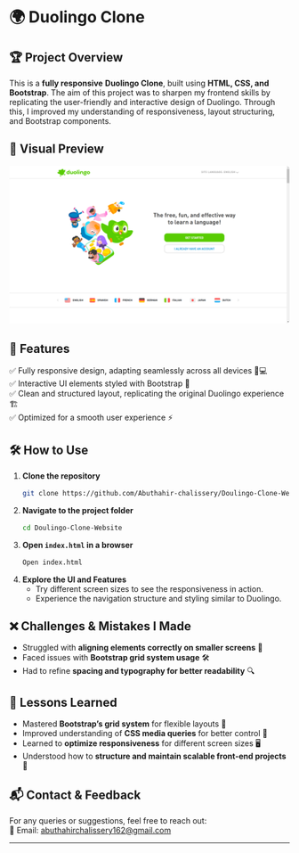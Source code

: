 # 🌍 Duolingo Clone

## 🏆 Project Overview
This is a **fully responsive** **Duolingo Clone**, built using **HTML, CSS, and Bootstrap**. The aim of this project was to sharpen my frontend skills by replicating the user-friendly and interactive design of Duolingo. Through this, I improved my understanding of responsiveness, layout structuring, and Bootstrap components.

## 🎨 Visual Preview
![image info](Images/Doulingo-readme-modified.png)

## 🚀 Features
✅ Fully responsive design, adapting seamlessly across all devices 📱💻  
✅ Interactive UI elements styled with Bootstrap 🎨  
✅ Clean and structured layout, replicating the original Duolingo experience 🏗️  
✅ Optimized for a smooth user experience ⚡  

## 🛠️ How to Use
1. **Clone the repository**
   ```sh
   git clone https://github.com/Abuthahir-chalissery/Doulingo-Clone-Website.git
   ```
2. **Navigate to the project folder**
   ```sh
   cd Doulingo-Clone-Website
   ```
3. **Open `index.html` in a browser**
   ```sh
   Open index.html
   ```
4. **Explore the UI and Features**
   - Try different screen sizes to see the responsiveness in action.
   - Experience the navigation structure and styling similar to Duolingo.

## ❌ Challenges & Mistakes I Made
- Struggled with **aligning elements correctly on smaller screens** 📏
- Faced issues with **Bootstrap grid system usage** 🛠️
- Had to refine **spacing and typography for better readability** 🔍

## 🎯 Lessons Learned
- Mastered **Bootstrap’s grid system** for flexible layouts 🔄
- Improved understanding of **CSS media queries** for better control 📱
- Learned to **optimize responsiveness** for different screen sizes 🖥️
- Understood how to **structure and maintain scalable front-end projects** 🚀


## 📬 Contact & Feedback
For any queries or suggestions, feel free to reach out:  
📧 Email: abuthahirchalissery162@gmail.com


---

